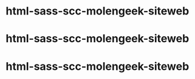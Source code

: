 # html-sass-scc-molengeek-siteweb
# html-sass-scc-molengeek-siteweb
# html-sass-scc-molengeek-siteweb
